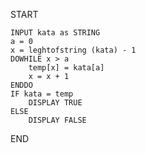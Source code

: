 START

    INPUT kata as STRING
    a = 0
    x = leghtofstring (kata) - 1
    DOWHILE x > a
        temp[x] = kata[a]
        x = x + 1
    ENDDO
    IF kata = temp
        DISPLAY TRUE
    ELSE
        DISPLAY FALSE
 
END
